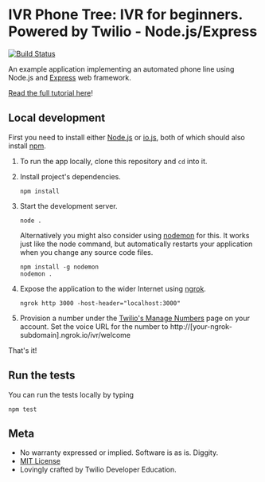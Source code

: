 ﻿# IVR Phone Tree: IVR for beginners. Powered by Twilio - Node.js/Express

[![Build Status](https://travis-ci.org/TwilioDevEd/ivr-phone-tree-node.svg)](https://travis-ci.org/TwilioDevEd/ivr-phone-tree-node)

An example application implementing an automated phone line using
Node.js and [Express](http://expressjs.com/en/index.html) web framework.

[Read the full tutorial here](https://www.twilio.com/docs/tutorials/walkthrough/ivr-phone-tree/node/express)!

## Local development

First you need to install either [Node.js](http://nodejs.org/) or [io.js](https://iojs.org/en/index.html), both of which
should also install [npm](https://www.npmjs.com/).

1. To run the app locally, clone this repository and `cd` into it.

1. Install project's dependencies.

    ```
    npm install
    ```

1. Start the development server.

    ```
    node .
    ```
    Alternatively you might also consider using [nodemon](https://github.com/remy/nodemon) for this. It works just like
    the node command, but automatically restarts your application when you change any source code files.

    ```
    npm install -g nodemon
    nodemon .
    ```

1. Expose the application to the wider Internet using [ngrok](https://ngrok.com/).

    ```
    ngrok http 3000 -host-header="localhost:3000"
    ```

1. Provision a number under the [Twilio's Manage Numbers](https://www.twilio.com/user/account/phone-numbers/incoming)
   page on your account. Set the voice URL for the number to http://[your-ngrok-subdomain].ngrok.io/ivr/welcome

That's it!

## Run the tests

You can run the tests locally by typing

```
npm test
```

## Meta

* No warranty expressed or implied. Software is as is. Diggity.
* [MIT License](http://www.opensource.org/licenses/mit-license.html)
* Lovingly crafted by Twilio Developer Education.
